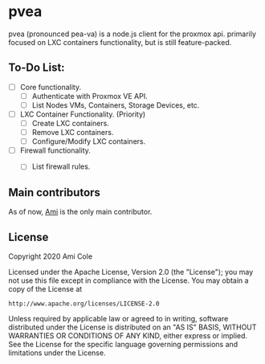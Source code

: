 # pvea
pvea (pronounced pea-va) is a node.js client for the proxmox api. primarily focused on LXC containers functionality, but is still feature-packed.

## To-Do List:

- [ ] Core functionality.
    - [ ] Authenticate with Proxmox VE API.
    - [ ] List Nodes VMs, Containers, Storage Devices, etc.

- [ ]  LXC Container Functionality. (Priority)
    - [ ] Create LXC containers.
    - [ ] Remove LXC containers.
    - [ ] Configure/Modify LXC containers.

- [ ] Firewall functionality.
    - [ ] List firewall rules.


## Main contributors
As of now, [Ami](https://github.com/AmiCole) is the only main contributor.


## License

Copyright 2020 Ami Cole

Licensed under the Apache License, Version 2.0 (the "License");
you may not use this file except in compliance with the License.
You may obtain a copy of the License at

    http://www.apache.org/licenses/LICENSE-2.0

Unless required by applicable law or agreed to in writing, software
distributed under the License is distributed on an "AS IS" BASIS,
WITHOUT WARRANTIES OR CONDITIONS OF ANY KIND, either express or implied.
See the License for the specific language governing permissions and
limitations under the License.
